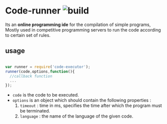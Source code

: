 # Code-runner ![build](https://api.travis-ci.org/megashrieks/code-runner.svg?branch=master "build status")

Its an **online programming ide** for the compilation of simple programs,
Mostly used in competitive programming servers to run the code according to certain set of rules.

## usage

```javascript

var runner = require('code-executor');
runner(code,options,function(){
  //callback function
  ...
});

```

* `code` is the code to be executed.
* `options` is an object which should contain the following properties :
  1. `timeout`  : time in ms, specifies the time after which the program must be terminated.
  2. `language` : the name of the language of the given code.
